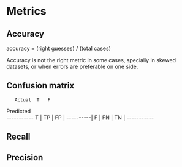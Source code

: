 Metrics
=======

## Accuracy
accuracy = (right guesses) / (total cases)

Accuracy is not the right metric in some cases, specially in skewed datasets,
or when errors are preferable on one side.

## Confusion matrix

       Actual  T   F
Predicted    
             -----------
 T           | TP | FP |
             ----------|
 F           | FN | TN |
             -----------

## Recall

## Precision


